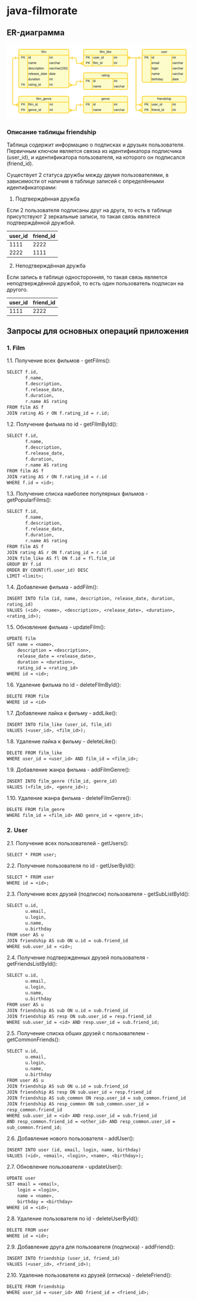 # java-filmorate

## ER-диаграмма
![ER-диаграмма приложения Filmorate](filmorate-er-diagram.png)

### Описание таблицы friendship
Таблица содержит информацию о подписках и друзьях пользователя. Первичным ключом является связка из идентификатора подписчика (user_id), и идентификатора пользователя, на которого он подписался (friend_id).

Существует 2 статуса дружбы между двумя пользователями, в зависимости от наличия в таблице записей с определёнными идентификаторами:
1. Подтверждённая дружба

Если 2 пользователя подписаны друг на друга, то есть в таблице присутствуют 2 зеркальные записи, то такая связь являтеся подтверждённой дружбой.

user_id | friend_id
------- | ---------
1111    | 2222
2222    | 1111

2. Неподтверждённая дружба

Если запись в таблице односторонняя, то такая связь является неподтверждённой дружбой, то есть один пользователь подписан на другого.

user_id | friend_id
------- | ---------
1111    | 2222

## Запросы для основных операций приложения
### 1. Film
1.1. Получение всех фильмов - getFilms():

    SELECT f.id,
           f.name,
           f.description,
           f.release_date,
           f.duration,
           r.name AS rating
    FROM film AS f
    JOIN rating AS r ON f.rating_id = r.id;

1.2. Получение фильма по id - getFIlmById():

    SELECT f.id,
           f.name,
           f.description,
           f.release_date,
           f.duration,
           r.name AS rating
    FROM film AS f
    JOIN rating AS r ON f.rating_id = r.id
    WHERE f.id = <id>;

1.3. Получение списка наиболее популярных фильмов - getPopularFilms():

    SELECT f.id,
           f.name,
           f.description,
           f.release_date,
           f.duration,
           r.name AS rating
    FROM film AS f
    JOIN rating AS r ON f.rating_id = r.id
    JOIN film_like AS fl ON f.id = fl.film_id
    GROUP BY f.id
    ORDER BY COUNT(fl.user_id) DESC
    LIMIT <limit>;

1.4. Добавление фильма - addFilm():

    INSERT INTO film (id, name, description, release_date, duration, rating_id)
    VALUES (<id>, <name>, <description>, <release_date>, <duration>, <rating_id>);

1.5. Обновление фильма - updateFilm():

    UPDATE film
    SET name = <name>,
        description = <description>,
        release_date = <release_date>,
        duration = <duration>,
        rating_id = <rating_id>
    WHERE id = <id>;

1.6. Удаление фильма по id - deleteFIlmById():

    DELETE FROM film
    WHERE id = <id>

1.7. Добавление лайка к фильму - addLike():

    INSERT INTO film_like (user_id, film_id)
    VALUES (<user_id>, <film_id>);

1.8. Удаление лайка к фильму - deleteLike():

    DELETE FROM film_like
    WHERE user_id = <user_id> AND film_id = <film_id>;

1.9. Добавление жанра фильма - addFilmGenre():

    INSERT INTO film_genre (film_id, genre_id)
    VALUES (<film_id>, <genre_id>);

1.10. Удаление жанра фильма - deleteFilmGenre():

    DELETE FROM film_genre
    WHERE film_id = <film_id> AND genre_id = <genre_id>;

### 2. User
2.1. Получение всех пользователей - getUsers():

    SELECT * FROM user;

2.2. Получение пользователя по id - getUserById():

    SELECT * FROM user
    WHERE id = <id>;

2.3. Получение всех друзей (подписок) пользователя - getSubListById():

    SELECT u.id,
           u.email,
           u.login,
           u.name,
           u.birthday
    FROM user AS u
    JOIN friendship AS sub ON u.id = sub.friend_id
    WHERE sub.user_id = <id>;

2.4. Получение подтвержденных друзей пользователя - getFriendsListById():

    SELECT u.id,
           u.email,
           u.login,
           u.name,
           u.birthday
    FROM user AS u
    JOIN friendship AS sub ON u.id = sub.friend_id
    JOIN friendship AS resp ON sub.user_id = resp.friend_id
    WHERE sub.user_id = <id> AND resp.user_id = sub.friend_id;

2.5. Получение списка обших друзей с пользователем - getCommonFriends():

    SELECT u.id,
           u.email,
           u.login,
           u.name,
           u.birthday
    FROM user AS u
    JOIN friendship AS sub ON u.id = sub.friend_id
    JOIN friendship AS resp ON sub.user_id = resp.friend_id
    JOIN friendship AS sub_common ON resp.user_id = sub_common.friend_id
    JOIN friendship AS resp_common ON sub_common.user_id = resp_common.friend_id
    WHERE sub.user_id = <id> AND resp.user_id = sub.friend_id 
    AND resp_common.friend_id = <other_id> AND resp_common.user_id = sub_common.friend_id;

2.6. Добавление нового пользователя - addUser():

    INSERT INTO user (id, email, login, name, birthday)
    VALUES (<id>, <email>, <login>, <name>, <birthday>);

2.7. Обновление пользователя - updateUser():

    UPDATE user
    SET email = <email>,
        login = <login>,
        name = <name>,
        birthday = <birthday>
    WHERE id = <id>;

2.8. Удаление пользователя по id - deleteUserById():

    DELETE FROM user
    WHERE id = <id>;

2.9. Добавление друга для пользователя (подписка) - addFriend():

    INSERT INTO friendship (user_id, friend_id)
    VALUES (<user_id>, <friend_id>);

2.10. Удаление пользователя из друзей (отписка) - deleteFriend():

    DELETE FROM friendship
    WHERE user_id = <user_id> AND friend_id = <friend_id>;